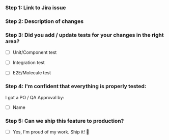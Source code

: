 ### Step 1: Link to Jira issue


### Step 2: Description of changes


### Step 3: Did you add / update tests for your changes in the right area?
- [ ] Unit/Component test
- [ ] Integration test
- [ ] E2E/Molecule test


### Step 4: I'm confident that everything is properly tested:
I got a PO / QA Approval by:
- [ ] Name

### Step 5: Can we ship this feature to production?
- [ ] Yes, I'm proud of my work. Ship it! :ship: